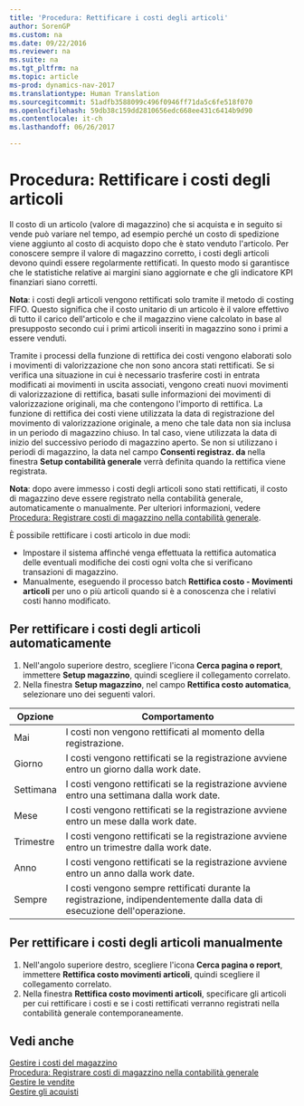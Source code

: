 ```yaml
---
title: 'Procedura: Rettificare i costi degli articoli'
author: SorenGP
ms.custom: na
ms.date: 09/22/2016
ms.reviewer: na
ms.suite: na
ms.tgt_pltfrm: na
ms.topic: article
ms-prod: dynamics-nav-2017
ms.translationtype: Human Translation
ms.sourcegitcommit: 51adfb3588099c496f0946ff71da5c6fe518f070
ms.openlocfilehash: 59db38c159dd2810656edc668ee431c6414b9d90
ms.contentlocale: it-ch
ms.lasthandoff: 06/26/2017

---
```


# <a name="how-to-adjust-item-costs"></a>Procedura: Rettificare i costi degli articoli   
Il costo di un articolo (valore di magazzino) che si acquista e in seguito si vende può variare nel tempo, ad esempio perché un costo di spedizione viene aggiunto al costo di acquisto dopo che è stato venduto l'articolo. Per conoscere sempre il valore di magazzino corretto, i costi degli articoli devono quindi essere regolarmente rettificati.
In questo modo si garantisce che le statistiche relative ai margini siano aggiornate e che gli indicatore KPI finanziari siano corretti.

**Nota**: i costi degli articoli vengono rettificati solo tramite il metodo di costing FIFO. Questo significa che il costo unitario di un articolo è il valore effettivo di tutto il carico dell'articolo e che il magazzino viene calcolato in base al presupposto secondo cui i primi articoli inseriti in magazzino sono i primi a essere venduti.

Tramite i processi della funzione di rettifica dei costi vengono elaborati solo i movimenti di valorizzazione che non sono ancora stati rettificati. Se si verifica una situazione in cui è necessario trasferire costi in entrata modificati ai movimenti in uscita associati, vengono creati nuovi movimenti di valorizzazione di rettifica, basati sulle informazioni dei movimenti di valorizzazione originali, ma che contengono l'importo di rettifica. La funzione di rettifica dei costi viene utilizzata la data di registrazione del movimento di valorizzazione originale, a meno che tale data non sia inclusa in un periodo di magazzino chiuso. In tal caso, viene utilizzata la data di inizio del successivo periodo di magazzino aperto. Se non si utilizzano i periodi di magazzino, la data nel campo **Consenti registraz. da** nella finestra **Setup contabilità generale** verrà definita quando la rettifica viene registrata.

**Nota**: dopo avere immesso i costi degli articoli sono stati rettificati, il costo di magazzino deve essere registrato nella contabilità generale, automaticamente o manualmente. Per ulteriori informazioni, vedere [Procedura: Registrare costi di magazzino nella contabilità generale](inventory-how-post-inventory-cost-gl.md).

È possibile rettificare i costi articolo in due modi:
 - Impostare il sistema affinché venga effettuata la rettifica automatica delle eventuali modifiche dei costi ogni volta che si verificano transazioni di magazzino.
 - Manualmente, eseguendo il processo batch **Rettifica costo - Movimenti articoli** per uno o più articoli quando si è a conoscenza che i relativi costi hanno modificato.  

## <a name="to-adjust-item-costs-automatically"></a>Per rettificare i costi degli articoli automaticamente
1. Nell'angolo superiore destro, scegliere l'icona **Cerca pagina o report**, immettere **Setup magazzino**, quindi scegliere il collegamento correlato.
2. Nella finestra **Setup magazzino**, nel campo **Rettifica costo automatica**, selezionare uno dei seguenti valori.

|Opzione |Comportamento |
|-------|---------|
|Mai|I costi non vengono rettificati al momento della registrazione.|
|Giorno|I costi vengono rettificati se la registrazione avviene entro un giorno dalla work date.|
|Settimana|I costi vengono rettificati se la registrazione avviene entro una settimana dalla work date.|
|Mese|I costi vengono rettificati se la registrazione avviene entro un mese dalla work date.|
|Trimestre|I costi vengono rettificati se la registrazione avviene entro un trimestre dalla work date.|
|Anno|I costi vengono rettificati se la registrazione avviene entro un anno dalla work date.|
|Sempre|I costi vengono sempre rettificati durante la registrazione, indipendentemente dalla data di esecuzione dell'operazione.|

## <a name="to-adjust-item-costs-manually"></a>Per rettificare i costi degli articoli manualmente
1. Nell'angolo superiore destro, scegliere l'icona **Cerca pagina o report**, immettere **Rettifica costo movimenti articoli**, quindi scegliere il collegamento correlato.
2. Nella finestra **Rettifica costo movimenti articoli**, specificare gli articoli per cui rettificare i costi e se i costi rettificati verranno registrati nella contabilità generale contemporaneamente.

## <a name="see-also"></a>Vedi anche
[Gestire i costi del magazzino](inventory-manage-inventory.md)  
[Procedura: Registrare costi di magazzino nella contabilità generale](inventory-how-post-inventory-cost-gl.md)  
[Gestire le vendite](sales-manage-sales.md)  
[Gestire gli acquisti](purchasing-manage-purchasing.md)

